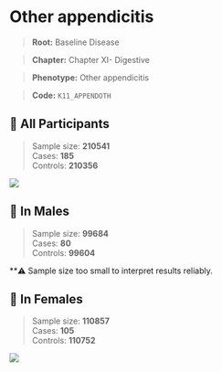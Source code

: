 # Other appendicitis

> **Root:** Baseline Disease  

> **Chapter:** Chapter XI- Digestive  

> **Phenotype:** Other appendicitis  

> **Code:** `K11_APPENDOTH`

## 🧪 All Participants  
> Sample size: **210541**  
> Cases: **185**  
> Controls: **210356**
<img src="/Disease/Figures/ALL/Baseline/K11_APPENDOTH.png"/>
<CsvTable src="/Disease_Data/ALL/Baseline/LG_K11_APPENDOTH.csv" label="🔍 View full results" />

## 👨 In Males  
> Sample size: **99684**  
> Cases: **80**  
> Controls: **99604**

**⚠️ Sample size too small to interpret results reliably.

## 👩 In Females  
> Sample size: **110857**  
> Cases: **105**  
> Controls: **110752**
<img src="/Disease/Figures/Female/Baseline/K11_APPENDOTH.png"/>
<CsvTable src="/Disease_Data/Female/Baseline/LG_K11_APPENDOTH.csv" label="🔍 View full results" />
